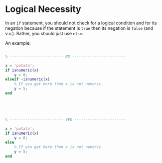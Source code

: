 
# Logical Necessity

In an `if` statement, you should not check for a logical condition 
and for its negation because if the statement is `true` then its negation is
`false` (and v.v.). Rather, you should just use `else`.

An example:

```matlab

% ------------------------ NO ------------------------

x = 'potato';
if isnumeric(x)
    y = 8;
elseif ~isnumeric(x)
    % If you get here then x is not numeric.
    y = 5;
end





% ------------------------ YES -----------------------

x = 'potato';
if isnumeric(x)
    y = 8;
else
    % If you get here then x is not numeric.
    y = 5;
end

```

